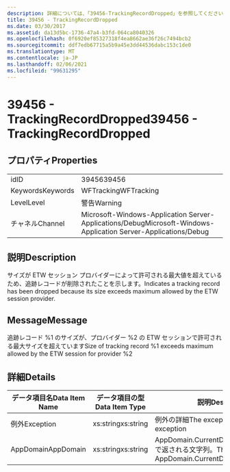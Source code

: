 ```yaml
---
description: 詳細については、「39456-TrackingRecordDropped」を参照してください。
title: 39456 - TrackingRecordDropped
ms.date: 03/30/2017
ms.assetid: da13d5bc-1736-47a4-b3fd-064ca8040326
ms.openlocfilehash: 0f6920ef85327318f4ea8662ae36f26c7494bcb2
ms.sourcegitcommit: ddf7edb67715a5b9a45e3dd44536dabc153c1de0
ms.translationtype: MT
ms.contentlocale: ja-JP
ms.lasthandoff: 02/06/2021
ms.locfileid: "99631295"
---
```

# <a name="39456---trackingrecorddropped"></a><span data-ttu-id="fc5c7-103">39456 - TrackingRecordDropped</span><span class="sxs-lookup"><span data-stu-id="fc5c7-103">39456 - TrackingRecordDropped</span></span>

## <a name="properties"></a><span data-ttu-id="fc5c7-104">プロパティ</span><span class="sxs-lookup"><span data-stu-id="fc5c7-104">Properties</span></span>  
  
|||  
|-|-|  
|<span data-ttu-id="fc5c7-105">id</span><span class="sxs-lookup"><span data-stu-id="fc5c7-105">ID</span></span>|<span data-ttu-id="fc5c7-106">39456</span><span class="sxs-lookup"><span data-stu-id="fc5c7-106">39456</span></span>|  
|<span data-ttu-id="fc5c7-107">Keywords</span><span class="sxs-lookup"><span data-stu-id="fc5c7-107">Keywords</span></span>|<span data-ttu-id="fc5c7-108">WFTracking</span><span class="sxs-lookup"><span data-stu-id="fc5c7-108">WFTracking</span></span>|  
|<span data-ttu-id="fc5c7-109">Level</span><span class="sxs-lookup"><span data-stu-id="fc5c7-109">Level</span></span>|<span data-ttu-id="fc5c7-110">警告</span><span class="sxs-lookup"><span data-stu-id="fc5c7-110">Warning</span></span>|  
|<span data-ttu-id="fc5c7-111">チャネル</span><span class="sxs-lookup"><span data-stu-id="fc5c7-111">Channel</span></span>|<span data-ttu-id="fc5c7-112">Microsoft-Windows-Application Server-Applications/Debug</span><span class="sxs-lookup"><span data-stu-id="fc5c7-112">Microsoft-Windows-Application Server-Applications/Debug</span></span>|  
  
## <a name="description"></a><span data-ttu-id="fc5c7-113">説明</span><span class="sxs-lookup"><span data-stu-id="fc5c7-113">Description</span></span>  

 <span data-ttu-id="fc5c7-114">サイズが ETW セッション プロバイダーによって許可される最大値を超えているため、追跡レコードが削除されたことを示します。</span><span class="sxs-lookup"><span data-stu-id="fc5c7-114">Indicates a tracking record has been dropped because its size exceeds maximum allowed by the ETW session provider.</span></span>  
  
## <a name="message"></a><span data-ttu-id="fc5c7-115">Message</span><span class="sxs-lookup"><span data-stu-id="fc5c7-115">Message</span></span>  

 <span data-ttu-id="fc5c7-116">追跡レコード %1 のサイズが、プロバイダー %2 の ETW セッションで許可される最大サイズを超えています</span><span class="sxs-lookup"><span data-stu-id="fc5c7-116">Size of tracking record %1 exceeds maximum allowed by the ETW session for provider %2</span></span>  
  
## <a name="details"></a><span data-ttu-id="fc5c7-117">詳細</span><span class="sxs-lookup"><span data-stu-id="fc5c7-117">Details</span></span>  
  
|<span data-ttu-id="fc5c7-118">データ項目名</span><span class="sxs-lookup"><span data-stu-id="fc5c7-118">Data Item Name</span></span>|<span data-ttu-id="fc5c7-119">データ項目の型</span><span class="sxs-lookup"><span data-stu-id="fc5c7-119">Data Item Type</span></span>|<span data-ttu-id="fc5c7-120">説明</span><span class="sxs-lookup"><span data-stu-id="fc5c7-120">Description</span></span>|  
|--------------------|--------------------|-----------------|  
|<span data-ttu-id="fc5c7-121">例外</span><span class="sxs-lookup"><span data-stu-id="fc5c7-121">Exception</span></span>|<span data-ttu-id="fc5c7-122">xs:string</span><span class="sxs-lookup"><span data-stu-id="fc5c7-122">xs:string</span></span>|<span data-ttu-id="fc5c7-123">例外の詳細</span><span class="sxs-lookup"><span data-stu-id="fc5c7-123">The exception details for the exception</span></span>|  
|<span data-ttu-id="fc5c7-124">AppDomain</span><span class="sxs-lookup"><span data-stu-id="fc5c7-124">AppDomain</span></span>|<span data-ttu-id="fc5c7-125">xs:string</span><span class="sxs-lookup"><span data-stu-id="fc5c7-125">xs:string</span></span>|<span data-ttu-id="fc5c7-126">AppDomain.CurrentDomain.FriendlyName で返される文字列。</span><span class="sxs-lookup"><span data-stu-id="fc5c7-126">The string returned by AppDomain.CurrentDomain.FriendlyName.</span></span>|
